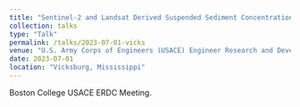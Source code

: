 ```yaml
---
title: "Sentinel-2 and Landsat Derived Suspended Sediment Concentrations and Applicability to Multi-Dammed River Systems"
collection: talks
type: "Talk"
permalink: /talks/2023-07-01-vicks
venue: "U.S. Army Corps of Engineers (USACE) Engineer Research and Development Center (ERDC)"
date: 2023-07-01
location: "Vicksburg, Mississippi"
---
```

Boston College USACE ERDC Meeting.
